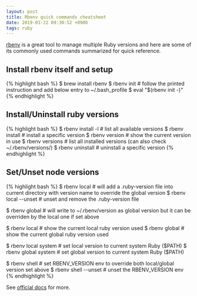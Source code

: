 ```yaml
---
layout: post
title: Rbenv quick commands cheatsheet
date: 2019-01-22 09:30:52 +0900
tags: ruby
---
```


[rbenv](https://github.com/rbenv/rbenv) is a great tool to manage multiple Ruby versions and here are some of its commonly used commands summarized for quick reference.

## Install rbenv itself and setup
{% highlight bash %}
$ brew install rbenv
$ rbenv init # follow the printed instruction and add below entry to ~/.bash_profile
$ eval "$(rbenv init -)"
{% endhighlight %}

## Install/Uninstall ruby versions
{% highlight bash %}
$ rbenv install -l # list all available versions
$ rbenv install <version> # install a specific version
$ rbenv version # show the current version in use
$ rbenv versions # list all installed versions (can also check ~/.rbenv/versions/)
$ rbenv uninstall <version> # uninstall a specific version
{% endhighlight %}

## Set/Unset node versions
{% highlight bash %}
$ rbenv local <version> # will add a .ruby-version file into current directory with version name to override the global version
$ rbenv local --unset # unset and remove the .ruby-version file

$ rbenv global <version> # will write to ~/.rbenv/version as global version but it can be overriden by the local one if set above

$ rbenv local # show the current local ruby version used
$ rbenv global # show the current global ruby version used

$ rbenv local system # set local version to current system Ruby ($PATH)
$ rbenv global system # set global version to current system Ruby ($PATH)

$ rbenv shell <version> # set RBENV_VERSION env to override both local/global version set above
$ rbenv shell --unset # unset the RBENV_VERSION env
{% endhighlight %}


See [official docs](https://github.com/rbenv/rbenv#command-reference) for more.

